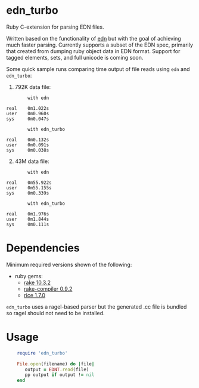 edn_turbo
============

Ruby C-extension for parsing EDN files.

Written based on the functionality of
[edn](https://github.com/relevance/edn-ruby) but with the goal of
achieving much faster parsing. Currently supports a subset of the EDN
spec, primarily that created from dumping ruby object data in EDN
format. Support for tagged elements, sets, and full unicode is coming
soon.

Some quick sample runs comparing time output of file reads using `edn`
and `edn_turbo`:

1. 792K data file:

```
        with edn

real    0m1.022s
user    0m0.960s
sys     0m0.047s

        with edn_turbo

real    0m0.132s
user    0m0.091s
sys     0m0.038s
```

2. 43M data file:

```
        with edn

real    0m55.922s
user    0m55.155s
sys     0m0.339s

        with edn_turbo

real    0m1.976s
user    0m1.844s
sys     0m0.111s
```

Dependencies
============

Minimum required versions shown of the following:
- ruby gems:
  - [rake 10.3.2](http://rake.rubyforge.org)
  - [rake-compiler 0.9.2](http://rake-compiler.rubyforge.org)
  - [rice 1.7.0](http://rice.rubyforge.org)

`edn_turbo` uses a ragel-based parser but the generated .cc file is
bundled so ragel should not need to be installed.


Usage
=====
```ruby
    require 'edn_turbo'

    File.open(filename) do |file|
       output = EDNT.read(file)
       pp output if output != nil
    end
```
